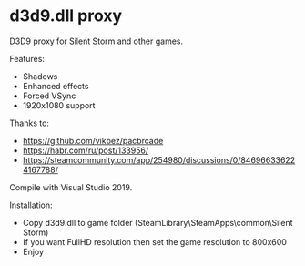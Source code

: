 # d3d9.dll proxy

D3D9 proxy for Silent Storm and other games.

Features:
* Shadows
* Enhanced effects
* Forced VSync
* 1920x1080 support

Thanks to:
* https://github.com/vikbez/pacbrcade
* https://habr.com/ru/post/133956/
* https://steamcommunity.com/app/254980/discussions/0/846966336224167788/

Compile with Visual Studio 2019.

Installation:
* Copy d3d9.dll to game folder (SteamLibrary\SteamApps\common\Silent Storm)
* If you want FullHD resolution then set the game resolution to 800x600
* Enjoy
